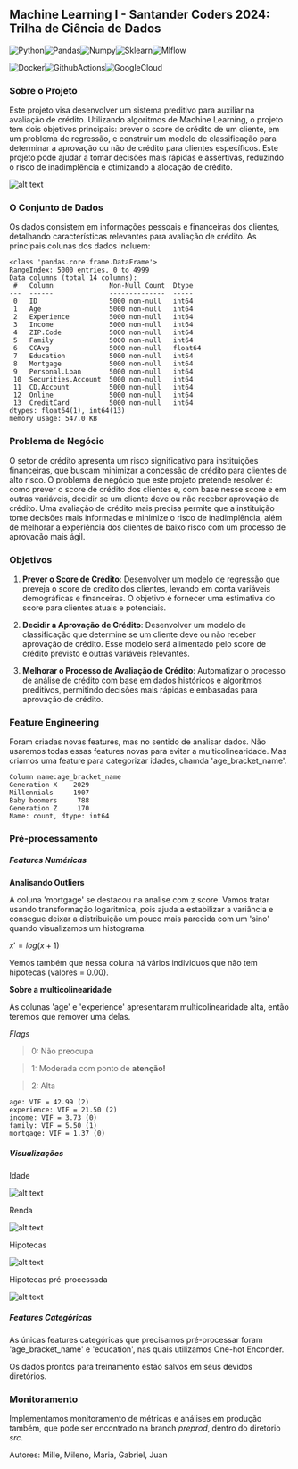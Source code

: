 ## Machine Learning I - Santander Coders 2024: Trilha de Ciência de Dados

![Python](https://img.shields.io/badge/Python-3776AB.svg?style=for-the-badge&logo=Python&logoColor=white)![Pandas](https://img.shields.io/badge/pandas-150458.svg?style=for-the-badge&logo=pandas&logoColor=white)![Numpy](https://img.shields.io/badge/NumPy-013243.svg?style=for-the-badge&logo=NumPy&logoColor=white)![Sklearn](https://img.shields.io/badge/scikitlearn-F7931E.svg?style=for-the-badge&logo=scikit-learn&logoColor=white)![Mlflow](https://img.shields.io/badge/MLflow-0194E2.svg?style=for-the-badge&logo=MLflow&logoColor=white)

![Docker](https://img.shields.io/badge/Docker-2496ED.svg?style=for-the-badge&logo=Docker&logoColor=white)![GithubActions](https://img.shields.io/badge/GitHub%20Actions-2088FF.svg?style=for-the-badge&logo=GitHub-Actions&logoColor=white)![GoogleCloud](https://img.shields.io/badge/Google%20Cloud-4285F4.svg?style=for-the-badge&logo=Google-Cloud&logoColor=white)


### Sobre o Projeto

Este projeto visa desenvolver um sistema preditivo para auxiliar na avaliação de crédito. Utilizando algoritmos de Machine Learning, o projeto tem dois objetivos principais: prever o score de crédito de um cliente, em um problema de regressão, e construir um modelo de classificação para determinar a aprovação ou não de crédito para clientes específicos. Este projeto pode ajudar a tomar decisões mais rápidas e assertivas, reduzindo o risco de inadimplência e otimizando a alocação de crédito.

![alt text](docs/mlops_0.png)

### O Conjunto de Dados

Os dados consistem em informações pessoais e financeiras dos clientes, detalhando características relevantes para avaliação de crédito. As principais colunas dos dados incluem:

```
<class 'pandas.core.frame.DataFrame'>
RangeIndex: 5000 entries, 0 to 4999
Data columns (total 14 columns):
 #   Column              Non-Null Count  Dtype  
---  ------              --------------  -----  
 0   ID                  5000 non-null   int64  
 1   Age                 5000 non-null   int64  
 2   Experience          5000 non-null   int64  
 3   Income              5000 non-null   int64  
 4   ZIP.Code            5000 non-null   int64  
 5   Family              5000 non-null   int64  
 6   CCAvg               5000 non-null   float64
 7   Education           5000 non-null   int64  
 8   Mortgage            5000 non-null   int64  
 9   Personal.Loan       5000 non-null   int64  
 10  Securities.Account  5000 non-null   int64  
 11  CD.Account          5000 non-null   int64  
 12  Online              5000 non-null   int64  
 13  CreditCard          5000 non-null   int64  
dtypes: float64(1), int64(13)
memory usage: 547.0 KB

```

### Problema de Negócio

O setor de crédito apresenta um risco significativo para instituições financeiras, que buscam minimizar a concessão de crédito para clientes de alto risco. O problema de negócio que este projeto pretende resolver é: como prever o score de crédito dos clientes e, com base nesse score e em outras variáveis, decidir se um cliente deve ou não receber aprovação de crédito. Uma avaliação de crédito mais precisa permite que a instituição tome decisões mais informadas e minimize o risco de inadimplência, além de melhorar a experiência dos clientes de baixo risco com um processo de aprovação mais ágil.

### Objetivos

1. **Prever o Score de Crédito**: Desenvolver um modelo de regressão que preveja o score de crédito dos clientes, levando em conta variáveis demográficas e financeiras. O objetivo é fornecer uma estimativa do score para clientes atuais e potenciais.

2. **Decidir a Aprovação de Crédito**: Desenvolver um modelo de classificação que determine se um cliente deve ou não receber aprovação de crédito. Esse modelo será alimentado pelo score de crédito previsto e outras variáveis relevantes.

3. **Melhorar o Processo de Avaliação de Crédito**: Automatizar o processo de análise de crédito com base em dados históricos e algoritmos preditivos, permitindo decisões mais rápidas e embasadas para aprovação de crédito.

### Feature Engineering

Foram criadas novas features, mas no sentido de analisar dados. Não usaremos todas essas features novas para evitar a multicolinearidade. Mas criamos uma feature para categorizar idades, chamda 'age_bracket_name'.

```
Column name:age_bracket_name
Generation X    2029
Millennials     1907
Baby boomers     788
Generation Z     170
Name: count, dtype: int64
```

### Pré-processamento

##### Features Numéricas

**Analisando Outliers**

A coluna 'mortgage' se destacou na analise com z score. Vamos tratar usando transformação logaritmica, pois ajuda a estabilizar a variância e consegue deixar a distribuição um pouco mais parecida com um 'sino' quando visualizamos um histograma.

$x′=log(x+1)$

Vemos também que nessa coluna há vários individuos que não tem hipotecas (valores = 0.00).

**Sobre a multicolinearidade**

As colunas 'age' e 'experience' apresentaram multicolinearidade alta, então teremos que remover uma delas.


*Flags*
> 0: Não preocupa

> 1: Moderada com ponto de **atenção!**

> 2: Alta

```
age: VIF = 42.99 (2)
experience: VIF = 21.50 (2)
income: VIF = 3.73 (0)
family: VIF = 5.50 (1)
mortgage: VIF = 1.37 (0)
```

##### Visualizações

Idade

![alt text](reports/plots/age_dist.png)

Renda

![alt text](reports/plots/income_dist.png)

Hipotecas

![alt text](reports/plots/mortgage_dist.png)

Hipotecas pré-processada

![alt text](reports/plots/log_mortgage_dist.png)

##### Features Categóricas

As únicas features categóricas que precisamos pré-processar foram 'age_bracket_name' e 'education', nas quais utilizamos One-hot Enconder.

Os dados prontos para treinamento estão salvos em seus devidos diretórios.

### Monitoramento

Implementamos monitoramento de métricas e análises em produção também, que pode ser encontrado na branch *preprod*, dentro do diretório *src*.

Autores: Mille, Mileno, Maria, Gabriel, Juan
